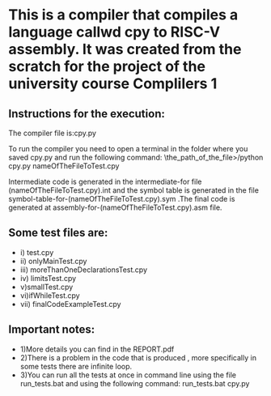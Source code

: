 # This is a compiler that compiles a language callwd cpy to RISC-V assembly. It was created from the scratch for the project of the university course Complilers 1 

## Instructions for the execution:

The compiler file is:cpy.py

To run the compiler you need to open a terminal in the folder where you saved cpy.py and run the following command: 
\the_path_of_the_file>/python cpy.py nameOfTheFileToTest.cpy

Intermediate code is generated in the intermediate-for file
(nameOfTheFileToTest.cpy).int and the symbol table is generated in the file 
symbol-table-for-(nameOfTheFileToTest.cpy).sym .The final code is generated at 
assembly-for-(nameOfTheFileToTest.cpy).asm file.


## Some test files are:
- i) test.cpy 
- ii) onlyMainTest.cpy 
- iii) moreThanOneDeclarationsTest.cpy
- iv) limitsTest.cpy 
- v)smallTest.cpy
- vi)ifWhileTest.cpy 
- vii) finalCodeExampleTest.cpy 

## Important notes:
- 1)More details you can find in the REPORT.pdf
- 2)There is a problem in the code that is produced , more specifically in some tests there are infinite loop.
- 3)You can run all the tests at once in command line using the file run_tests.bat and using the following command:
run_tests.bat cpy.py
